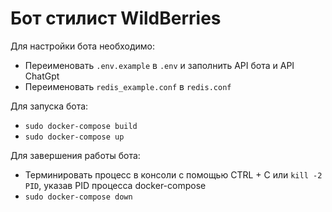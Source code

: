 # Бот стилист WildBerries

Для настройки бота необходимо:
- Переименовать `.env.example` в `.env` и заполнить API бота и API ChatGpt
- Переименовать `redis_example.conf` в `redis.conf`

Для запуска бота:
- `sudo docker-compose build`
- `sudo docker-compose up`

Для завершения работы бота:
- Терминировать процесс в консоли с помощью CTRL + C или `kill -2 PID`, указав PID процесса docker-compose
- `sudo docker-compose down`
